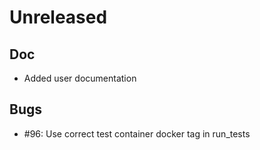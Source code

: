 # Unreleased

## Doc
 - Added user documentation

## Bugs
 - #96: Use correct test container docker tag in run_tests